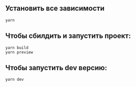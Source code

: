 ## Установить все зависимости

```
yarn
```

## Чтобы сбилдить и запустить проект:

```
yarn build
yarn preview
```

## Чтобы запустить dev версию:

```
yarn dev
```
